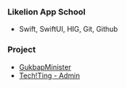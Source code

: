 ### Likelion App School

- Swift, SwiftUI, HIG, Git, Github

### Project

- [GukbapMinister](https://github.com/GoodVibeMinister/GukbapMinister)
- [Tech!Ting - Admin](https://github.com/APPSCHOOL1-REPO/big-project-c-admin-ipados)
